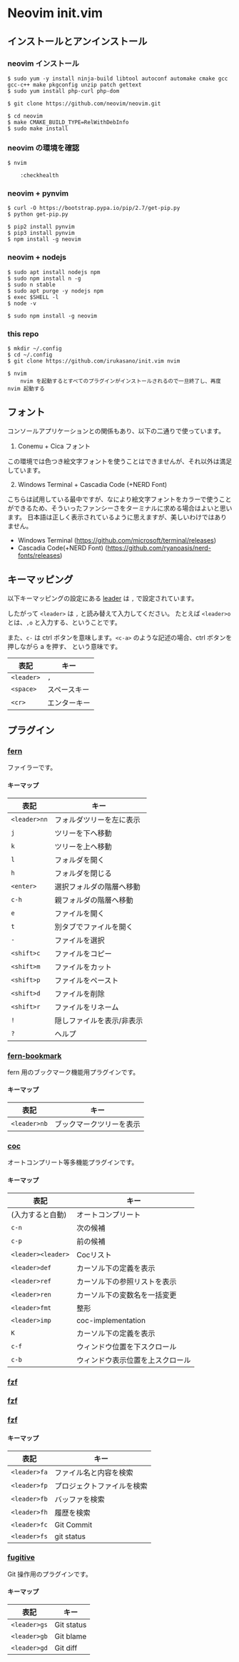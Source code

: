# Neovim init.vim

## インストールとアンインストール

### neovim インストール

    $ sudo yum -y install ninja-build libtool autoconf automake cmake gcc gcc-c++ make pkgconfig unzip patch gettext
    $ sudo yum install php-curl php-dom

    $ git clone https://github.com/neovim/neovim.git

    $ cd neovim
    $ make CMAKE_BUILD_TYPE=RelWithDebInfo
    $ sudo make install

### neovim の環境を確認

    $ nvim

        :checkhealth

### neovim + pynvim

    $ curl -O https://bootstrap.pypa.io/pip/2.7/get-pip.py
    $ python get-pip.py

    $ pip2 install pynvim
    $ pip3 install pynvim
    $ npm install -g neovim

### neovim + nodejs

    $ sudo apt install nodejs npm
    $ sudo npm install n -g
    $ sudo n stable
    $ sudo apt purge -y nodejs npm
    $ exec $SHELL -l
    $ node -v

    $ sudo npm install -g neovim

### this repo

    $ mkdir ~/.config
    $ cd ~/.config
    $ git clone https://github.com/irukasano/init.vim nvim

    $ nvim 
        nvim を起動するとすべてのプラグインがインストールされるので一旦終了し、再度 nvim 起動する


## フォント

コンソールアプリケーションとの関係もあり、以下の二通りで使っています。

1. Conemu + Cica フォント

この環境では色つき絵文字フォントを使うことはできませんが、それ以外は満足しています。

2. Windows Terminal + Cascadia Code (+NERD Font)

こちらは試用している最中ですが、なにより絵文字フォントをカラーで使うことができるため、そういったファンシーさをターミナルに求める場合はよいと思います。
日本語は正しく表示されているように思えますが、美しいわけではありません。

* Windows Terminal (https://github.com/microsoft/terminal/releases)
* Cascadia Code(+NERD Font) (https://github.com/ryanoasis/nerd-fonts/releases)


## キーマッピング

以下キーマッピングの設定にある [leader](http://learnvimscriptthehardway.stevelosh.com/chapters/06.html#leader) は `,` で設定されています。

したがって `<leader>` は `,` と読み替えて入力してください。
たとえば `<leader>o` とは、`,o` と入力する、ということです。

また、`c-` は ctrl ボタンを意味します。`<c-a>` のような記述の場合、ctrl ボタンを押しながら a を押す、 という意味です。

| 表記              | キー                                |
|-------------------|-------------------------------------|
|`<leader>`         | `,`                                 |
|`<space>`          | スペースキー                        |
|`<cr>`             | エンターキー                        |


## プラグイン

### [fern](https://github.com/lambdalisue/fern.vim)

ファイラーです。

#### キーマップ

| 表記              | キー                                |
|-------------------|-------------------------------------|
|`<leader>nn`       | フォルダツリーを左に表示            |
|`j`                | ツリーを下へ移動                    |
|`k`                | ツリーを上へ移動                    |
|`l`                | フォルダを開く                      |
|`h`                | フォルダを閉じる                    |
|`<enter>`          | 選択フォルダの階層へ移動            |
|`c-h`              | 親フォルダの階層へ移動              |
|`e`                | ファイルを開く                      |
|`t`                | 別タブでファイルを開く              |
|`-`                | ファイルを選択                      |
|`<shift>c`         | ファイルをコピー                    |
|`<shift>m`         | ファイルをカット                    |
|`<shift>p`         | ファイルをペースト                  |
|`<shift>d`         | ファイルを削除                      |
|`<shift>r`         | ファイルをリネーム                  |
|`!`                | 隠しファイルを表示/非表示           |
|`?`                | ヘルプ                              |

### [fern-bookmark](https://github.com/lambdalisue/fern-bookmark.vim)

fern 用のブックマーク機能用プラグインです。

#### キーマップ

| 表記              | キー                                |
|-------------------|-------------------------------------|
|`<leader>nb`       | ブックマークツリーを表示            |


### [coc](https://github.com/neoclide/coc.nvim)

オートコンプリート等多機能プラグインです。

#### キーマップ

| 表記              | キー                                |
|-------------------|-------------------------------------|
|(入力すると自動)   | オートコンプリート                  |
|`c-n`              | 次の候補                            |
|`c-p`              | 前の候補                            |
|`<leader><leader>` | Cocリスト                           |
|`<leader>def`      | カーソル下の定義を表示              |
|`<leader>ref`      | カーソル下の参照リストを表示        |
|`<leader>ren`      | カーソル下の変数名を一括変更        |
|`<leader>fmt`      | 整形                                |
|`<leader>imp`      | coc-implementation                  |
|`K`                | カーソル下の定義を表示              |
|`c-f`              | ウィンドウ位置を下スクロール        |
|`c-b`              | ウィンドウ表示位置を上スクロール    |

### [fzf](https://github.com/junegunn/fzf)
### [fzf](https://github.com/junegunn/fzf.vim)
### [fzf](https://github.com/antoinemadec/coc-fzf)

#### キーマップ

| 表記              | キー                                |
|-------------------|-------------------------------------|
|`<leader>fa`       | ファイル名と内容を検索              |
|`<leader>fp`       | プロジェクトファイルを検索          |
|`<leader>fb`       | バッファを検索                      |
|`<leader>fh`       | 履歴を検索                          |
|`<leader>fc`       | Git Commit                          |
|`<leader>fs`       | git status                          |

### [fugitive](https://github.com/tpope/vim-fugitive')

Git 操作用のプラグインです。

#### キーマップ

| 表記              | キー                                |
|-------------------|-------------------------------------|
|`<leader>gs`       | Git status                          |
|`<leader>gb`       | Git blame                           |
|`<leader>gd`       | Git diff                            |

